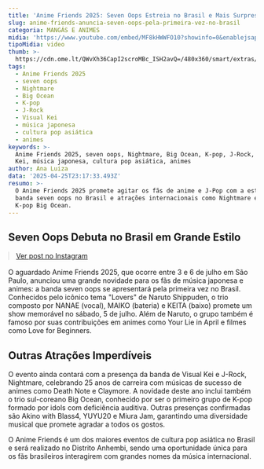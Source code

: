 ```yaml
---
title: 'Anime Friends 2025: Seven Oops Estreia no Brasil e Mais Surpresas Musicais'
slug: anime-friends-anuncia-seven-oops-pela-primeira-vez-no-brasil
categoria: MANGÁS E ANIMES
midia: 'https://www.youtube.com/embed/MF8kHWWFO10?showinfo=0&enablejsapi=1'
tipoMidia: video
thumb: >-
  https://cdn.ome.lt/QWvXh36CapI2scroMBc_ISH2avQ=/480x360/smart/extras/conteudos/DSCF0447_Original-1024x768.png
tags:
  - Anime Friends 2025
  - seven oops
  - Nightmare
  - Big Ocean
  - K-pop
  - J-Rock
  - Visual Kei
  - música japonesa
  - cultura pop asiática
  - animes
keywords: >-
  Anime Friends 2025, seven oops, Nightmare, Big Ocean, K-pop, J-Rock, Visual
  Kei, música japonesa, cultura pop asiática, animes
author: Ana Luiza
data: '2025-04-25T23:17:33.493Z'
resumo: >-
  O Anime Friends 2025 promete agitar os fãs de anime e J-Pop com a estreia da
  banda seven oops no Brasil e atrações internacionais como Nightmare e o grupo
  K-pop Big Ocean.
---
```


## Seven Oops Debuta no Brasil em Grande Estilo

<blockquote class="instagram-media" data-instgrm-permalink="https://www.instagram.com/p/DI4rIHiSw-m/" data-instgrm-version="14" style="width:100%; max-width:540px; margin:1rem auto;"><a href="https://www.instagram.com/p/DI4rIHiSw-m/">Ver post no Instagram</a></blockquote>

O aguardado Anime Friends 2025, que ocorre entre 3 e 6 de julho em São Paulo, anunciou uma grande novidade para os fãs de música japonesa e animes: a banda seven oops se apresentará pela primeira vez no Brasil. Conhecidos pelo icônico tema "Lovers" de Naruto Shippuden, o trio composto por NANAE (vocal), MAIKO (bateria) e KEITA (baixo) promete um show memorável no sábado, 5 de julho. Além de Naruto, o grupo também é famoso por suas contribuições em animes como Your Lie in April e filmes como Love for Beginners.

## Outras Atrações Imperdíveis

O evento ainda contará com a presença da banda de Visual Kei e J-Rock, Nightmare, celebrando 25 anos de carreira com músicas de sucesso de animes como Death Note e Claymore. A novidade deste ano inclui também o trio sul-coreano Big Ocean, conhecido por ser o primeiro grupo de K-pop formado por idols com deficiência auditiva. Outras presenças confirmadas são Akino with Blass4, YUYU20 e Miura Jam, garantindo uma diversidade musical que promete agradar a todos os gostos.

O Anime Friends é um dos maiores eventos de cultura pop asiática no Brasil e será realizado no Distrito Anhembi, sendo uma oportunidade única para os fãs brasileiros interagirem com grandes nomes da música internacional.
